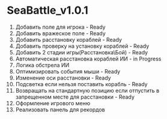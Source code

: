 # SeaBattle_v1.0.1

1. Добавить поле для игрока - Ready
2. Добавить вражеское поле - Ready
3. Добавить расстановку кораблей - Ready
4. Добавить проверку на установку кораблей - Ready
5. Добавить 2 стадии игры(Расстановка\Бой) - Ready
6. Автоматическая расстановка кораблей ИИ - in Progress
7. Логика обстрела ИИ
8. Оптимизировать события мыши - Ready
9. Изменение оси расстановки - Ready
10. Подсветка если нельзя поставить корабль - Ready
11. Возвращать на стандартную позицию если отпустить в запрещенном месте для расстановки - Ready
12. Оформление игрового меню
13. Реализовать панель для рекордов

